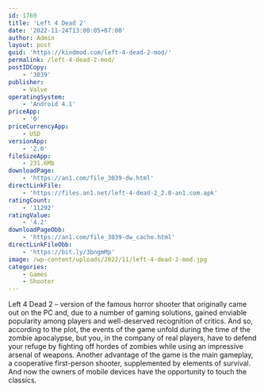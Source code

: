 ```yaml
---
id: 1769
title: 'Left 4 Dead 2'
date: '2022-11-24T13:00:05+07:00'
author: Admin
layout: post
guid: 'https://kindmod.com/left-4-dead-2-mod/'
permalink: /left-4-dead-2-mod/
postIDCopy:
    - '3039'
publisher:
    - Valve
operatingSystem:
    - 'Android 4.1'
priceApp:
    - '0'
priceCurrencyApp:
    - USD
versionApp:
    - '2.0'
fileSizeApp:
    - 231.6Mb
downloadPage:
    - 'https://an1.com/file_3039-dw.html'
directLinkFile:
    - 'https://files.an1.net/left-4-dead-2_2.0-an1.com.apk'
ratingCount:
    - '11292'
ratingValue:
    - '4.2'
downloadPageObb:
    - 'https://an1.com/file_3039-dw_cache.html'
directLinkFileObb:
    - 'https://bit.ly/3bngmMp'
image: /wp-content/uploads/2022/11/left-4-dead-2-mod.jpg
categories:
    - Games
    - Shooter
---
```


Left 4 Dead 2 – version of the famous horror shooter that originally came out on the PC and, due to a number of gaming solutions, gained enviable popularity among players and well-deserved recognition of critics. And so, according to the plot, the events of the game unfold during the time of the zombie apocalypse, but you, in the company of real players, have to defend your refuge by fighting off hordes of zombies while using an impressive arsenal of weapons. Another advantage of the game is the main gameplay, a cooperative first-person shooter, supplemented by elements of survival. And now the owners of mobile devices have the opportunity to touch the classics.